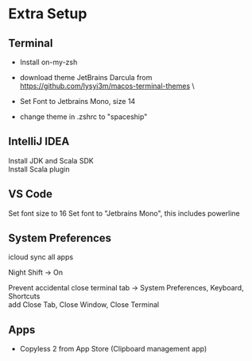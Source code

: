 # Extra Setup

## Terminal
 - Install on-my-zsh

 - download theme JetBrains Darcula from https://github.com/lysyi3m/macos-terminal-themes \

 - Set Font to Jetbrains Mono, size 14
 
 - change theme in .zshrc to "spaceship"

## IntelliJ IDEA
Install JDK and Scala SDK \
Install Scala plugin

## VS Code
Set font size to 16
Set font to "Jetbrains Mono", this includes powerline


## System Preferences
icloud sync all apps

Night Shift -> On

Prevent accidental close terminal tab -> System Preferences, Keyboard, Shortcuts\
add Close Tab, Close Window, Close Terminal


## Apps
- Copyless 2 from App Store (Clipboard management app)

